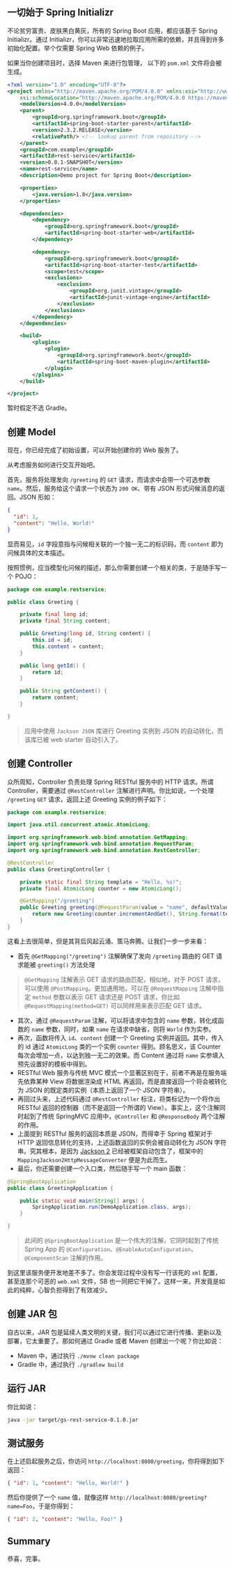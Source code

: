 ## 一切始于 Spring Initializr

不论贫穷富贵、皮肤黑白黄灰，所有的 Spring Boot 应用，都应该基于 Spring Initializr。通过 Initializr，你可以非常迅速地拉取应用所需的依赖，并且得到许多初始化配置。举个仅需要 Spring Web 依赖的例子。

如果当你创建项目时，选择 Maven 来进行包管理， 以下的 `pom.xml` 文件将会被生成。

```xml
<?xml version="1.0" encoding="UTF-8"?>
<project xmlns="http://maven.apache.org/POM/4.0.0" xmlns:xsi="http://www.w3.org/2001/XMLSchema-instance"
	xsi:schemaLocation="http://maven.apache.org/POM/4.0.0 https://maven.apache.org/xsd/maven-4.0.0.xsd">
	<modelVersion>4.0.0</modelVersion>
	<parent>
		<groupId>org.springframework.boot</groupId>
		<artifactId>spring-boot-starter-parent</artifactId>
		<version>2.3.2.RELEASE</version>
		<relativePath/> <!-- lookup parent from repository -->
	</parent>
	<groupId>com.example</groupId>
	<artifactId>rest-service</artifactId>
	<version>0.0.1-SNAPSHOT</version>
	<name>rest-service</name>
	<description>Demo project for Spring Boot</description>

	<properties>
		<java.version>1.8</java.version>
	</properties>

	<dependencies>
		<dependency>
			<groupId>org.springframework.boot</groupId>
			<artifactId>spring-boot-starter-web</artifactId>
		</dependency>

		<dependency>
			<groupId>org.springframework.boot</groupId>
			<artifactId>spring-boot-starter-test</artifactId>
			<scope>test</scope>
			<exclusions>
				<exclusion>
					<groupId>org.junit.vintage</groupId>
					<artifactId>junit-vintage-engine</artifactId>
				</exclusion>
			</exclusions>
		</dependency>
	</dependencies>

	<build>
		<plugins>
			<plugin>
				<groupId>org.springframework.boot</groupId>
				<artifactId>spring-boot-maven-plugin</artifactId>
			</plugin>
		</plugins>
	</build>

</project>
```

暂时假定不选 Gradle。

## 创建 Model

现在，你已经完成了初始设置，可以开始创建你的 Web 服务了。

从考虑服务如何进行交互开始吧。

首先，服务将处理发向 `/greeting` 的 `GET` 请求，而请求中会带一个可选参数 `name`。然后，服务给这个请求一个状态为 `200 OK`、带有 JSON 形式问候消息的返回。JSON 形如：

```json
{
  "id": 1,
  "content": "Hello, World!"
}
```

显而易见，`id` 字段意指与问候相关联的一个独一无二的标识码，而 `content` 即为问候具体的文本描述。

按照惯例，应当模型化问候的描述，那么你需要创建一个相关的类，于是随手写一个 POJO：

```java
package com.example.restservice;

public class Greeting {

	private final long id;
	private final String content;

	public Greeting(long id, String content) {
		this.id = id;
		this.content = content;
	}

	public long getId() {
		return id;
	}

	public String getContent() {
		return content;
	}

}
```

> 应用中使用 `Jackson JSON` 库进行 Greeting 实例到 JSON 的自动转化，而该库已被 web starter 自动引入了。

## 创建 Controller

众所周知，Controller 负责处理 Spring RESTful 服务中的 HTTP 请求。所谓 Controller，需要通过 `@RestController` 注解进行声明。你比如说，一个处理 `/greeting` `GET` 请求，返回上述 Greeting 实例的例子如下：

```java
package com.example.restservice;

import java.util.concurrent.atomic.AtomicLong;

import org.springframework.web.bind.annotation.GetMapping;
import org.springframework.web.bind.annotation.RequestParam;
import org.springframework.web.bind.annotation.RestController;

@RestController
public class GreetingController {

	private static final String template = "Hello, %s!";
	private final AtomicLong counter = new AtomicLong();

	@GetMapping("/greeting")
	public Greeting greeting(@RequestParam(value = "name", defaultValue = "World") String name) {
		return new Greeting(counter.incrementAndGet(), String.format(template, name));
	}
}
```

这看上去很简单，但是其背后风起云涌、策马奔腾。让我们一步一步来看：

- 首先 `@GetMapping("/greeting")` 注解确保了发向 `/greeting` 路由的 GET 请求能被 `greeting()` 方法处理

> `@GetMapping` 注解表示 GET 请求的路由匹配，相似地，对于 POST 请求，可以使用 `@PostMapping`。更加通用地，可以在 `@RequestMapping` 注解中指定 `method` 参数以表示 GET 请求还是 POST 请求，你比如 `@RequestMapping(method=GET)` 可以同样用来表示匹配 GET 请求。

- 其次，通过 `@RequestParam` 注解，可以将请求中包含的 `name` 参数，转化成函数的 `name` 参数，同时，如果 `name` 在请求中缺省，则将 `World` 作为实参。
- 再次，函数将传入 `id`、`content` 创建一个 Greeting 实例并返回。其中，传入的 id 通过 `AtomicLong` 类的一个实例 `counter` 得到。顾名思义，该 Counter 每次会增加一点，以达到独一无二的效果。而 Content 通过将 `name` 实参填入预先设置好的模板中得到。
- RESTful Web 服务与传统 MVC 模式一个显著区别在于，前者不再是在服务端先依靠某种 View 将数据渲染成 HTML 再返回，而是直接返回一个将会被转化为 JSON 的既定类的实例（本质上返回了一个 JSON 字符串）。
- 再回过头来，上述代码通过 `@RestController` 标注，将类标记为一个将作出 RESTful 返回的控制器（而不是返回一个所谓的 View）。事实上，这个注解同时起到了传统 SpringMVC 应用中，`@Controller` 和 `@ResponseBody` 两个注解的作用。
- 上面提到 RESTful 服务的返回本质是 JSON，而得幸于 Spring 框架对于 HTTP 返回信息转化的支持，上述函数返回的实例会被自动转化为 JSON 字符串。究其根本，是因为 [Jackson 2](https://github.com/FasterXML/jackson) 已经被框架自动包含了，框架中的 `MappingJackson2HttpMessageConverter` 便是为此而生。
- 最后，你还需要创建一个入口类，然后随手写一个 main 函数：

```java
@SpringBootApplication
public class GreetingApplication {

    public static void main(String[] args) {
        SpringApplication.run(DemoApplication.class, args);
    }

}
```

> 此间的 `@SpringBootApplication` 是一个伟大的注解，它同时起到了传统 Spring App 的 `@Configuration`、`@EnableAutoConfiguration`、`@ComponentScan` 注解的作用。

到这里该服务便开发地差不多了。你会发现过程中没有写一行该死的 `xml` 配置，甚至连那个可恶的 `web.xml` 文件，SB 也一同把它干掉了。这样一来，开发竟是如此的纯粹，心智负担得到了有效减少。

## 创建 JAR 包

自古以来，JAR 包是延续人类文明的关键，我们可以通过它进行传播、更新以及部署，它太重要了。那如何通过 Gradle 或者 Maven 创建出一个呢？你比如说：

- Maven 中，通过执行 `./mvnw clean package`
- Gradle 中，通过执行 `./gradlew build`

## 运行 JAR

你比如说：

```bash
java -jar target/gs-rest-service-0.1.0.jar
```

## 测试服务

在上述启起服务之后，你访问 `http://localhost:8080/greeting`，你将得到如下返回：

```json
{ "id": 1, "content": "Hello, World!" }
```

然后你提供了一个 `name` 值，就像这样 `http://localhost:8080/greeting?name=Foo`，于是你得到：

```json
{ "id": 2, "content": "Hello, Foo!" }
```

## Summary

恭喜，完事。
